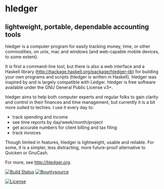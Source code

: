 #  hledger

## lightweight, portable, dependable accounting tools

hledger is a computer program for easily tracking money, time, or other commodities,
on unix, mac and windows (and web-capable mobile devices, to some extent).

It is first a command-line tool, but there is also a web interface
and a Haskell library (http://hackage.haskell.org/package/hledger-lib) for
building your own programs and scripts (hledger is written in Haskell).
hledger was inspired by and is largely compatible with Ledger.
hledger is free software available under the GNU General Public License v3+.

hledger aims to help both computer experts and regular folks
to gain clarity and control in their finances and time management,
but currently it is a bit more suited to techies.
I use it every day to:

-   track spending and income
-   see time reports by day/week/month/project
-   get accurate numbers for client billing and tax filing
-   track invoices

Though limited in features, hledger is lightweight, usable and reliable.
For some, it is a simpler, less distracting, more future-proof alternative to Quicken or GnuCash.

For more, see http://hledger.org.

[![Build Status](https://img.shields.io/travis/simonmichael/hledger.svg)](https://travis-ci.org/simonmichael/hledger)
[![Bountysource](https://api.bountysource.com/badge/team?team_id=75979&style=bounties_received)](https://www.bountysource.com/teams/hledger)
<!-- [![Github Releases](https://img.shields.io/github/downloads/simonmichael/hledger/latest/total.svg)](https://github.com/simonmichael/hledger/releases) -->
<!-- [![Gratipay](https://img.shields.io/gratipay/hledger.svg)]() -->
[![License](https://img.shields.io/badge/license-GPLv3+-blue.svg)](http://www.gnu.org/licenses/gpl.html)
